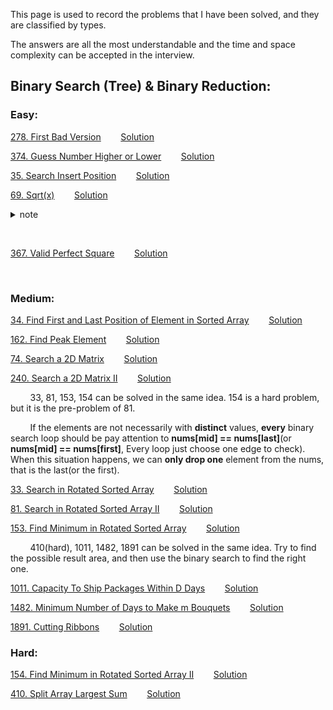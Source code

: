 This page is used to record the problems that I have been solved, and they are classified by types. 

The answers are all the most understandable and the time and space complexity can be accepted in the interview.



##  Binary Search (Tree) & Binary Reduction:

### Easy:

[278. First Bad Version](https://leetcode.com/problems/first-bad-version)&nbsp;&nbsp;&nbsp;&nbsp;&nbsp;&nbsp;&nbsp;&nbsp;[Solution](https://github.com/EsperErWang/algorithm/blob/main/Binary%20Search%20(Tree)%20&%20Binary%20Reduction/278.md)

[374. Guess Number Higher or Lower](https://leetcode.com/problems/guess-number-higher-or-lower)&nbsp;&nbsp;&nbsp;&nbsp;&nbsp;&nbsp;&nbsp;&nbsp;[Solution](https://github.com/EsperErWang/algorithm/blob/main/Binary%20Search%20(Tree)%20&%20Binary%20Reduction/374.md)

[35. Search Insert Position](https://leetcode.com/problems/search-insert-position)&nbsp;&nbsp;&nbsp;&nbsp;&nbsp;&nbsp;&nbsp;&nbsp;[Solution](https://github.com/EsperErWang/algorithm/blob/main/Binary%20Search%20(Tree)%20&%20Binary%20Reduction/35.md)

[69. Sqrt(x)](https://leetcode.com/problems/sqrtx)&nbsp;&nbsp;&nbsp;&nbsp;&nbsp;&nbsp;&nbsp;&nbsp;[Solution](https://github.com/EsperErWang/algorithm/blob/main/Binary%20Search%20(Tree)%20&%20Binary%20Reduction/69.md)		<details>
  <summary>note</summary>
    Binary search problem should be pay attention that the value in the loop may overflow, so this problem and 367 should use long. 
</details>

&nbsp;&nbsp;&nbsp;&nbsp;&nbsp;&nbsp;&nbsp;

[367. Valid Perfect Square](https://leetcode.com/problems/valid-perfect-square)&nbsp;&nbsp;&nbsp;&nbsp;&nbsp;&nbsp;&nbsp;&nbsp;[Solution](https://github.com/EsperErWang/algorithm/blob/main/Binary%20Search%20(Tree)%20&%20Binary%20Reduction/367.md)

​		

### Medium:

[34. Find First and Last Position of Element in Sorted Array](https://leetcode.com/problems/find-first-and-last-position-of-element-in-sorted-array)&nbsp;&nbsp;&nbsp;&nbsp;&nbsp;&nbsp;&nbsp;&nbsp;[Solution](https://github.com/EsperErWang/algorithm/blob/main/Binary%20Search%20(Tree)%20&%20Binary%20Reduction/34.md)

[162. Find Peak Element](https://leetcode.com/problems/find-peak-element)&nbsp;&nbsp;&nbsp;&nbsp;&nbsp;&nbsp;&nbsp;&nbsp;[Solution](https://github.com/EsperErWang/algorithm/blob/main/Binary%20Search%20(Tree)%20&%20Binary%20Reduction/162.md)

[74. Search a 2D Matrix](https://leetcode.com/problems/search-a-2d-matrix)&nbsp;&nbsp;&nbsp;&nbsp;&nbsp;&nbsp;&nbsp;&nbsp;[Solution](https://github.com/EsperErWang/algorithm/blob/main/Binary%20Search%20(Tree)%20&%20Binary%20Reduction/74.md)

[240. Search a 2D Matrix II](https://leetcode.com/problems/search-a-2d-matrix-ii)&nbsp;&nbsp;&nbsp;&nbsp;&nbsp;&nbsp;&nbsp;&nbsp;[Solution](https://github.com/EsperErWang/algorithm/blob/main/Binary%20Search%20(Tree)%20&%20Binary%20Reduction/240.md)



&nbsp;&nbsp;&nbsp;&nbsp;&nbsp;&nbsp;&nbsp;&nbsp;33, 81, 153, 154 can be solved in the same idea. 154 is a hard problem, but it is the pre-problem of 81.  

&nbsp;&nbsp;&nbsp;&nbsp;&nbsp;&nbsp;&nbsp;&nbsp;If the elements are not necessarily with **distinct** values, **every** binary search loop should be pay attention to **nums[mid] == nums[last]**(or **nums[mid] == nums[first]**, Every loop just choose one edge to check). When this situation happens, we can **only drop one** element from the nums, that is the last(or the first).

[33. Search in Rotated Sorted Array](https://leetcode.com/problems/search-in-rotated-sorted-array)&nbsp;&nbsp;&nbsp;&nbsp;&nbsp;&nbsp;&nbsp;&nbsp;[Solution](https://github.com/EsperErWang/algorithm/blob/main/Binary%20Search%20(Tree)%20&%20Binary%20Reduction/33.md)

[81. Search in Rotated Sorted Array II](https://leetcode.com/problems/search-in-rotated-sorted-array-ii)&nbsp;&nbsp;&nbsp;&nbsp;&nbsp;&nbsp;&nbsp;&nbsp;[Solution](https://github.com/EsperErWang/algorithm/blob/main/Binary%20Search%20(Tree)%20&%20Binary%20Reduction/81.md)

[153. Find Minimum in Rotated Sorted Array](https://leetcode.com/problems/find-minimum-in-rotated-sorted-array)&nbsp;&nbsp;&nbsp;&nbsp;&nbsp;&nbsp;&nbsp;&nbsp;[Solution](https://github.com/EsperErWang/algorithm/blob/main/Binary%20Search%20(Tree)%20&%20Binary%20Reduction/153.md)



&nbsp;&nbsp;&nbsp;&nbsp;&nbsp;&nbsp;&nbsp;&nbsp;410(hard), 1011, 1482, 1891 can be solved in the same idea. Try to find the possible result area, and then use the binary search to find the right one.

[1011. Capacity To Ship Packages Within D Days](https://leetcode.com/problems/capacity-to-ship-packages-within-d-days)&nbsp;&nbsp;&nbsp;&nbsp;&nbsp;&nbsp;&nbsp;&nbsp;[Solution](https://github.com/EsperErWang/algorithm/blob/main/Binary%20Search%20(Tree)%20&%20Binary%20Reduction/1011.md)

[1482. Minimum Number of Days to Make m Bouquets](https://leetcode.com/problems/minimum-number-of-days-to-make-m-bouquets)&nbsp;&nbsp;&nbsp;&nbsp;&nbsp;&nbsp;&nbsp;&nbsp;[Solution](https://github.com/EsperErWang/algorithm/blob/main/Binary%20Search%20(Tree)%20&%20Binary%20Reduction/1482.md)

[1891. Cutting Ribbons](https://leetcode.com/problems/cutting-ribbons)&nbsp;&nbsp;&nbsp;&nbsp;&nbsp;&nbsp;&nbsp;&nbsp;[Solution](https://github.com/EsperErWang/algorithm/blob/main/Binary%20Search%20(Tree)%20&%20Binary%20Reduction/1891.md)

### Hard:

[154. Find Minimum in Rotated Sorted Array II](https://leetcode.com/problems/find-minimum-in-rotated-sorted-array-ii)&nbsp;&nbsp;&nbsp;&nbsp;&nbsp;&nbsp;&nbsp;&nbsp;[Solution](https://github.com/EsperErWang/algorithm/blob/main/Binary%20Search%20(Tree)%20&%20Binary%20Reduction/154.md)

[410. Split Array Largest Sum](https://leetcode.com/problems/split-array-largest-sum)&nbsp;&nbsp;&nbsp;&nbsp;&nbsp;&nbsp;&nbsp;&nbsp;[Solution](https://github.com/EsperErWang/algorithm/blob/main/Binary%20Search%20(Tree)%20&%20Binary%20Reduction/410.md)

​		

